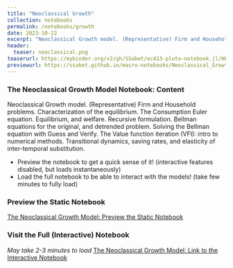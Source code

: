 ```yaml
---
title: "Neoclassical Growth"
collection: notebooks
permalink: /notebooks/growth
date: 2023-10-22
excerpt: "Neoclassical Growth model. (Representative) Firm and Household problems. Characterization of the equilibrium. The Consumption Euler equation. Equilibrium, and welfare. Recursive formulation. Bellman equations for the original, and detrended problem. Solving the Bellman equation with Guess and Verify. The Value function iteration (VFI): intro to numerical methods. Transitional dynamics, saving rates, and elasticity of inter-temporal substitution."
header:
  teaser: neoclassical.png
teaserurl: https://mybinder.org/v2/gh/SSabet/ec413-pluto-notebook.jl/HEAD?urlpath=pluto/open?path=/home/jovyan/notebooks/EC413_Neoclassical_Growth.jl
previewurl: https://ssabet.github.io/macro-notebooks/Neoclassical_Growth.html
---
```

### The Neoclassical Growth Model Notebook: Content
Neoclassical Growth model. (Representative) Firm and Household problems. Characterization of the equilibrium. The Consumption Euler equation. Equilibrium, and welfare. Recursive formulation. Bellman equations for the original, and detrended problem. Solving the Bellman equation with Guess and Verify. The Value function iteration (VFI): intro to numerical methods. Transitional dynamics, saving rates, and elasticity of inter-temporal substitution.


- Preview the notebook to get a quick sense of it! (interactive features disabled, but loads instantaneously)
- Load the full notebook to be able to interact with the models! (take few minutes to fully load)

### Preview the Static Notebook
[The Neoclassical Growth Model: Preview the Static Notebook](https://ssabet.github.io/macro-notebooks/Neoclassical_Growth.html)

### Visit the Full (Interactive) Notebook
*May take 2-3 minutes to load*
[The Neoclassical Growth Model: Link to the Interactive Notebook](https://mybinder.org/v2/gh/SSabet/ec413-pluto-notebook.jl/HEAD?urlpath=pluto/open?path=/home/jovyan/notebooks/EC413_Neoclassical_Growth.jl)
